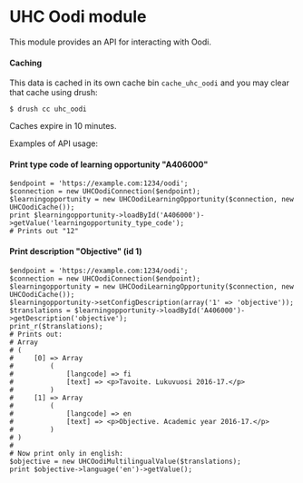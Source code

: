 # UHC Oodi module

This module provides an API for interacting with Oodi.

#### Caching
This data is cached in its own cache bin `cache_uhc_oodi` and you may clear
that cache using drush:
```
$ drush cc uhc_oodi
```

Caches expire in 10 minutes.

Examples of API usage:

#### Print type code of learning opportunity "A406000"
```
$endpoint = 'https://example.com:1234/oodi';
$connection = new UHCOodiConnection($endpoint);
$learningopportunity = new UHCOodiLearningOpportunity($connection, new UHCOodiCache());
print $learningopportunity->loadById('A406000')->getValue('learningopportunity_type_code');
# Prints out "12"
```

#### Print description "Objective" (id 1)
```
$endpoint = 'https://example.com:1234/oodi';
$connection = new UHCOodiConnection($endpoint);
$learningopportunity = new UHCOodiLearningOpportunity($connection, new UHCOodiCache());
$learningopportunity->setConfigDescription(array('1' => 'objective'));
$translations = $learningopportunity->loadById('A406000')->getDescription('objective');
print_r($translations);
# Prints out:
# Array
# (
#     [0] => Array
#         (
#             [langcode] => fi
#             [text] => <p>Tavoite. Lukuvuosi 2016-17.</p>
#         )
#     [1] => Array
#         (
#             [langcode] => en
#             [text] => <p>Objective. Academic year 2016-17.</p>
#         )
# )
#
# Now print only in english:
$objective = new UHCOodiMultilingualValue($translations);
print $objective->language('en')->getValue();
```
